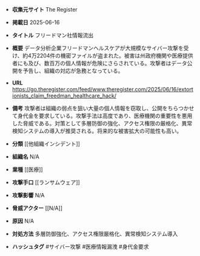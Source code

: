 - **収集元サイト**
The Register

- **掲載日**
2025-06-16

- **タイトル**
フリードマン社情報流出

- **概要**
データ分析企業フリードマンヘルスケアが大規模なサイバー攻撃を受け、約4万2204件の機密ファイルが盗まれた。被害は州政府機関や医療提供者にも及び、数百万の個人情報が危険にさらされている。攻撃者はデータ公開を予告し、組織の対応が急務となっている。

- **URL**
https://go.theregister.com/feed/www.theregister.com/2025/06/16/extortionists_claim_freedman_healthcare_hack/

- **備考**
攻撃者は組織の弱点を狙い大量の個人情報を窃取し、公開をちらつかせて身代金を要求している。攻撃手法は高度であり、医療機関の重要性を悪用した脅威である。対策として多層防御の強化、アクセス権限の厳格化、異常検知システムの導入が推奨される。将来的な被害拡大の可能性も高い。

- **分類**
[[他組織インシデント]]

- **組織名**
N/A

- **業種**
[[医療]]

- **攻撃手口**
[[ランサムウェア]]

- **攻撃影響**
N/A

- **脅威アクター**
[[N/A]]

- **原因**
N/A

- **対処方法**
多層防御強化、アクセス権限厳格化、異常検知システム導入

- **ハッシュタグ**
#サイバー攻撃 #医療情報漏洩 #身代金要求
